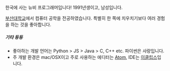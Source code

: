 

한국에 사는 뉴비 프로그래머입니다! 1991년생이고, 남성입니다.

[부산대학교][1]에서 컴퓨터 공학을 전공하였습니다. 특별히 한 쪽에 치우치기보다 여러 경험을 하는 것을 좋아합니다.


##### 기타 등등

- 좋아하는 개발 언어는 Python > JS > Java > C, C++ etc. 파이썬은 사랑입니다.
- 주 개발 환경은 mac/OSX이고 주로 사용하는 에디터는 [Atom][2], IDE는 [이클립스][3]입니다.

[1]: https://ko.wikipedia.org/wiki/%EB%B6%80%EC%82%B0%EB%8C%80%ED%95%99%EA%B5%90
[2]: https://atom.io
[3]: http://www.eclipse.org/
